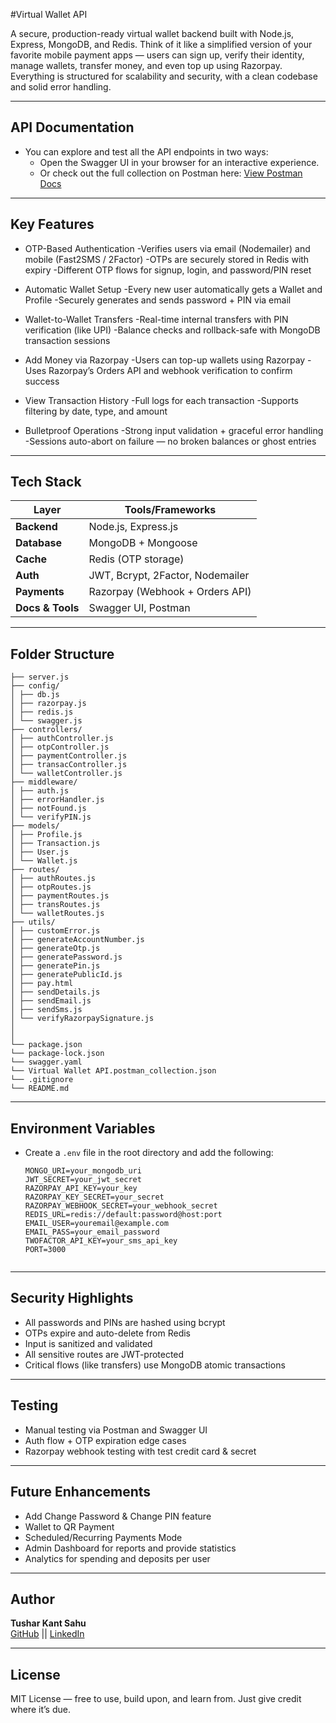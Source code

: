 #Virtual Wallet API

A secure, production-ready virtual wallet backend built with Node.js, Express, MongoDB, and Redis. Think of it like a simplified version of your favorite mobile payment apps — users can sign up, verify their identity, manage wallets, transfer money, and even top up using Razorpay. Everything is structured for scalability and security, with a clean codebase and solid error handling.

---

## API Documentation

- You can explore and test all the API endpoints in two ways:
  - Open the Swagger UI in your browser for an interactive experience.
  - Or check out the full collection on Postman here: [View Postman Docs](https://documenter.getpostman.com/view/45879803/2sB34ZqPYw)

---

## Key Features

- OTP-Based Authentication
  -Verifies users via email (Nodemailer) and mobile (Fast2SMS / 2Factor)
  -OTPs are securely stored in Redis with expiry
  -Different OTP flows for signup, login, and password/PIN reset

- Automatic Wallet Setup
  -Every new user automatically gets a Wallet and Profile
  -Securely generates and sends password + PIN via email

- Wallet-to-Wallet Transfers
  -Real-time internal transfers with PIN verification (like UPI)
  -Balance checks and rollback-safe with MongoDB transaction sessions

- Add Money via Razorpay
  -Users can top-up wallets using Razorpay
  -Uses Razorpay’s Orders API and webhook verification to confirm success

- View Transaction History
  -Full logs for each transaction
  -Supports filtering by date, type, and amount

- Bulletproof Operations
  -Strong input validation + graceful error handling
  -Sessions auto-abort on failure — no broken balances or ghost entries
---

## Tech Stack

| Layer         | Tools/Frameworks |
|---------------|------------------|
| **Backend**   | Node.js, Express.js |
| **Database**  | MongoDB + Mongoose |
| **Cache**     | Redis (OTP storage) |
| **Auth**      | JWT, Bcrypt, 2Factor, Nodemailer |
| **Payments**  | Razorpay (Webhook + Orders API) |
| **Docs & Tools** | Swagger UI, Postman |

---

## Folder Structure
    ├── server.js
    ├── config/
    │ ├── db.js
    │ ├── razorpay.js
    │ ├── redis.js
    │ └── swagger.js
    ├── controllers/
    │ ├── authController.js
    │ ├── otpController.js
    │ ├── paymentController.js
    │ ├── transacController.js
    │ └── walletController.js
    ├── middleware/
    │ ├── auth.js
    │ ├── errorHandler.js
    │ ├── notFound.js
    │ └── verifyPIN.js
    ├── models/
    │ ├── Profile.js
    │ ├── Transaction.js
    │ ├── User.js
    │ └── Wallet.js
    ├── routes/
    │ ├── authRoutes.js
    │ ├── otpRoutes.js
    │ ├── paymentRoutes.js
    │ ├── transRoutes.js
    │ └── walletRoutes.js
    ├── utils/
    │ ├── customError.js
    │ ├── generateAccountNumber.js
    │ ├── generateOtp.js
    │ ├── generatePassword.js
    │ ├── generatePin.js
    │ ├── generatePublicId.js
    │ ├── pay.html
    │ ├── sendDetails.js
    │ ├── sendEmail.js
    │ ├── sendSms.js
    │ └── verifyRazorpaySignature.js
    │ 
    │  
    └── package.json
    └── package-lock.json
    └── swagger.yaml
    └── Virtual Wallet API.postman_collection.json
    └── .gitignore
    └── README.md


---

## Environment Variables
   - Create a `.env` file in the root directory and add the following:
     ```env
     MONGO_URI=your_mongodb_uri
     JWT_SECRET=your_jwt_secret
     RAZORPAY_API_KEY=your_key
     RAZORPAY_KEY_SECRET=your_secret
     RAZORPAY_WEBHOOK_SECRET=your_webhook_secret
     REDIS_URL=redis://default:password@host:port
     EMAIL_USER=youremail@example.com
     EMAIL_PASS=your_email_password
     TWOFACTOR_API_KEY=your_sms_api_key
     PORT=3000


     ```

---


## Security Highlights

- All passwords and PINs are hashed using bcrypt
- OTPs expire and auto-delete from Redis
- Input is sanitized and validated
- All sensitive routes are JWT-protected
- Critical flows (like transfers) use MongoDB atomic transactions

---

## Testing

- Manual testing via Postman and Swagger UI
- Auth flow + OTP expiration edge cases
- Razorpay webhook testing with test credit card & secret


---

## Future Enhancements

-  Add Change Password & Change PIN feature
-  Wallet to QR Payment
-  Scheduled/Recurring Payments Mode
-  Admin Dashboard for reports and provide statistics
-  Analytics for spending and deposits per user


---

## Author

**Tushar Kant Sahu**  
[GitHub](https://github.com/tush1504) || [LinkedIn](https://www.linkedin.com/in/tushar-kant-sahu-/)

---

## License

MIT License — free to use, build upon, and learn from. Just give credit where it’s due.
